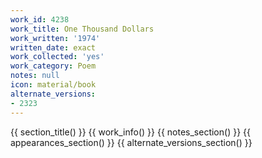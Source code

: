 ```yaml
---
work_id: 4238
work_title: One Thousand Dollars
work_written: '1974'
written_date: exact
work_collected: 'yes'
work_category: Poem
notes: null
icon: material/book
alternate_versions:
- 2323
---
```


{{ section_title() }}
{{ work_info() }}
{{ notes_section() }}
{{ appearances_section() }}
{{ alternate_versions_section() }}